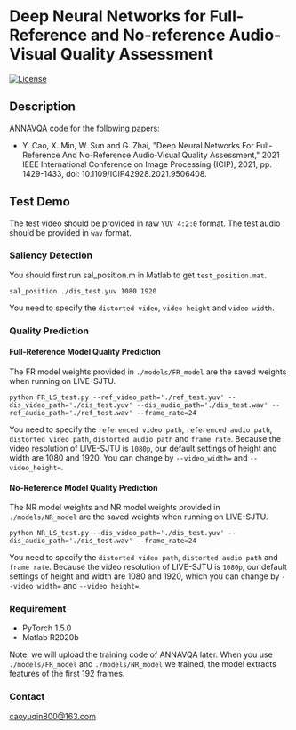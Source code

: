 # Deep Neural Networks for Full-Reference and No-reference Audio-Visual Quality Assessment
[![License](https://img.shields.io/github/license/mashape/apistatus.svg?maxAge=2592000)](License)

## Description
ANNAVQA code for the following papers:

- Y. Cao, X. Min, W. Sun and G. Zhai, "Deep Neural Networks For Full-Reference And No-Reference Audio-Visual Quality Assessment," 
  2021 IEEE International Conference on Image Processing (ICIP), 2021, pp. 1429-1433, doi: 10.1109/ICIP42928.2021.9506408.
  
## Test Demo
The test video should be provided in raw `YUV 4:2:0` format. The test audio should be provided in `wav` format.
### Saliency Detection
You should first run sal_position.m in Matlab to get `test_position.mat`.
```
sal_position ./dis_test.yuv 1080 1920
```
You need to specify the `distorted video`, `video height` and `video width`.

### Quality Prediction
#### Full-Reference Model Quality Prediction
The FR model weights provided in `./models/FR_model` are the saved weights when running on LIVE-SJTU.
```
python FR_LS_test.py --ref_video_path='./ref_test.yuv' --dis_video_path='./dis_test.yuv' --dis_audio_path='./dis_test.wav' --ref_audio_path='./ref_test.wav' --frame_rate=24
```
You need to specify the `referenced video path`, `referenced audio path`, `distorted video path`, `distorted audio path` and `frame rate`.
Because the video resolution of LIVE-SJTU is `1080p`, our default settings of height and width are 1080 and 1920.
You can change by `--video_width=` and `--video_height=`.

#### No-Reference Model Quality Prediction
The NR model weights and NR model weights provided in `./models/NR_model` are the saved weights when running on LIVE-SJTU.
```
python NR_LS_test.py --dis_video_path='./dis_test.yuv' --dis_audio_path='./dis_test.wav' --frame_rate=24
```
You need to specify the `distorted video path`, `distorted audio path` and `frame rate`.
Because the video resolution of LIVE-SJTU is `1080p`, our default settings of height and width are 1080 and 1920,
which you can change by `--video_width=` and `--video_height=`.

### Requirement
- PyTorch 1.5.0
- Matlab R2020b

Note: we will upload the training code of ANNAVQA later. When you use `./models/FR_model`  and 
`./models/NR_model` we trained, the model extracts features of the first 192 frames.
### Contact
caoyuqin800@163.com

